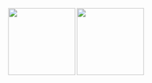   <a href="https://dkdk.eu.org">
  <img align="left" height="137px" src="https://github-readme-stats.vercel.app/api?username=DanKE123abc&show_icons=true" />
  </a>
  <a href="https://dkdk.eu.org">
  <img align="left" height="137px" src="https://github-readme-stats.vercel.app/api/top-langs/?username=DanKE123abc&layout=compact" />
  </a>

